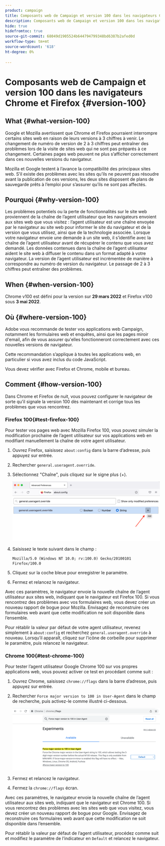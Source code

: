 ```yaml
---
product: campaign
title: Composants web de Campaign et version 100 dans les navigateurs Chrome et Firefox
description: Composants web de Campaign et version 100 dans les navigateurs Chrome et Firefox
hide: true
hidefromtoc: true
source-git-commit: 68049d1905524b644794799348bd6387b2afed0d
workflow-type: tm+mt
source-wordcount: '618'
ht-degree: 0%

---
```


# Composants web de Campaign et version 100 dans les navigateurs Chrome et Firefox {#version-100}

## What {#what-version-100}

Google et Mozilla avertissent que Chrome et Firefox pourraient interrompre certains sites web en raison de leurs versions à 3 chiffres à venir.
Le changement de numéro de version de 2 à 3 chiffres peut entraîner des problèmes lors de la visite de sites web qui ne sont pas préparés à ce changement. Certaines pages web peuvent ne plus s’afficher correctement dans ces nouvelles versions du navigateur.

Mozilla et Google testent à l’avance la compatibilité des principaux sites web. S’il existe des problèmes avec les sites qu’ils ne peuvent pas résoudre avant la publication de ces versions, les deux sites disposent de plans de sauvegarde prêts à l’emploi pour s’assurer qu’ils ne sont pas affectés.

## Pourquoi {#why-version-100}

Les problèmes potentiels ou la perte de fonctionnalités sur le site web proviennent de la chaîne de l’agent utilisateur que les navigateurs envoient aux sites web que vous visitez : l’agent utilisateur est une chaîne envoyée par le navigateur au site web pour informer le site du navigateur et de la version que vous utilisez, ainsi que de la technologie associée. Lorsque votre navigateur envoie une demande à un site web, il s’identifie avec la chaîne de l’agent utilisateur avant de récupérer le contenu que vous avez demandé. Les données contenues dans la chaîne de l’agent utilisateur aident le site web à diffuser le contenu dans un format adapté à votre navigateur. La version de l’agent utilisateur est incrémentée de manière à correspondre au numéro de version du navigateur. Le passage de 2 à 3 chiffres peut entraîner des problèmes.

## When {#when-version-100}

Chrome v100 est défini pour la version sur **29 mars 2022** et Firefox v100 sous **3 mai 2022**.

## Où {#where-version-100}

Adobe vous recommande de tester vos applications web Campaign, notamment les formulaires web et enquêtes, ainsi que les pages miroir d&#39;email, afin de vous assurer qu&#39;elles fonctionneront correctement avec ces nouvelles versions de navigateur.

Cette recommandation s’applique à toutes les applications web, en particulier si vous avez inclus du code JavaScript.

Vous devez vérifier avec Firefox et Chrome, mobile et bureau.

## Comment {#how-version-100}

Dans Chrome et Firefox de nuit, vous pouvez configurer le navigateur de sorte qu’il signale la version 100 dès maintenant et corrige tous les problèmes que vous rencontrez.

### Firefox 100{#test-firefox-100}

Pour tester vos pages web avec Mozilla Firefox 100, vous pouvez simuler la modification prochaine de l’agent utilisateur sur vos applications web en modifiant manuellement la chaîne de votre agent utilisateur.

1. Ouvrez Firefox, saisissez `about:config` dans la barre d’adresse, puis appuyez sur entrée.
1. Rechercher `general.useragent.override`.
1. Sélectionnez &quot;Chaîne&quot;, puis cliquez sur le signe plus (+).

   ![](assets/force-user-agent-firefox.png)

1. Saisissez le texte suivant dans le champ :

   ```
   Mozilla/5.0 (Windows NT 10.0; rv:100.0) Gecko/20100101 Firefox/100.0
   ```

1. Cliquez sur la coche bleue pour enregistrer le paramètre.
1. Fermez et relancez le navigateur.

Avec ces paramètres, le navigateur envoie la nouvelle chaîne de l’agent utilisateur aux sites web, indiquant que le navigateur est Firefox 100. Si vous rencontrez des problèmes avec vos formulaires web, vous devez créer un nouveau rapport de bogue pour Mozilla. Envisagez de reconstruire ces formulaires web avant que cette modification ne soit disponible dans l’ensemble.

Pour rétablir la valeur par défaut de votre agent utilisateur, revenez simplement à `about:config` et recherchez `general.useragent.override` à nouveau.  Lorsqu’il apparaît, cliquez sur l’icône de corbeille pour supprimer le paramètre, puis relancez le navigateur.

### Chrome 100{#test-chrome-100}

Pour tester l’agent utilisateur Google Chrome 100 sur vos propres applications web, vous pouvez activer ce test en procédant comme suit :

1. Ouvrez Chrome, saisissez `chrome://flags` dans la barre d’adresse, puis appuyez sur entrée.
1. Rechercher `Force major version to 100 in User-Agent` dans le champ de recherche, puis activez-le comme illustré ci-dessous.

   ![](assets/force-user-agent-chrome.png)

1. Fermez et relancez le navigateur.
1. Fermez la `chrome://flags` écran.

Avec ces paramètres, le navigateur envoie la nouvelle chaîne de l’agent utilisateur aux sites web, indiquant que le navigateur est Chrome 100. Si vous rencontrez des problèmes avec les sites web que vous visitez, vous devez créer un nouveau rapport de bogue pour Google. Envisagez de reconstruire ces formulaires web avant que cette modification ne soit disponible dans l’ensemble.

Pour rétablir la valeur par défaut de l’agent utilisateur, procédez comme suit et modifiez le paramètre de l’indicateur en `Default` et relancez le navigateur.
